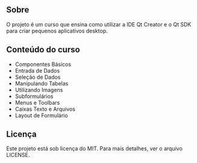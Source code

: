 ## Sobre
O projeto é um curso que ensina como utilizar a IDE Qt Creator e o Qt SDK para criar pequenos aplicativos desktop.

## Conteúdo do curso
* Componentes Básicos
* Entrada de Dados
* Seleção de Dados
* Manipulando Tabelas
* Utilizando Imagens
* Subformulários
* Menus e Toolbars
* Caixas Texto e Arquivos
* Layout de Formulário

## Licença
Este projeto está sob licença do MIT. Para mais detalhes, ver o arquivo LICENSE.
